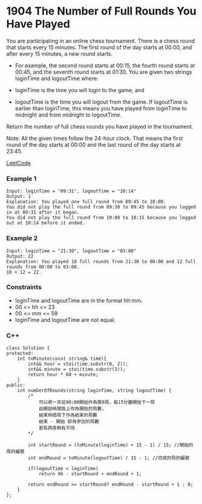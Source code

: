 # 1904 The Number of Full Rounds You Have Played

You are participating in an online chess tournament. There is a chess round that starts every 15 minutes. The first round of the day starts at 00:00, and after every 15 minutes, a new round starts.

* For example, the second round starts at 00:15, the fourth round starts at 00:45, and the seventh round starts at 01:30.
You are given two strings loginTime and logoutTime where:

* loginTime is the time you will login to the game, and
* logoutTime is the time you will logout from the game.
If logoutTime is earlier than loginTime, this means you have played from loginTime to midnight and from midnight to logoutTime.

Return the number of full chess rounds you have played in the tournament.

Note: All the given times follow the 24-hour clock. That means the first round of the day starts at 00:00 and the last round of the day starts at 23:45.

[LeetCode](https://leetcode.cn/problems/find-the-student-that-will-replace-the-chalk/description/)

### Example 1

```
Input: loginTime = "09:31", logoutTime = "10:14"
Output: 1
Explanation: You played one full round from 09:45 to 10:00.
You did not play the full round from 09:30 to 09:45 because you logged in at 09:31 after it began.
You did not play the full round from 10:00 to 10:15 because you logged out at 10:14 before it ended.
```

### Example 2

```
Input: loginTime = "21:30", logoutTime = "03:00"
Output: 22
Explanation: You played 10 full rounds from 21:30 to 00:00 and 12 full rounds from 00:00 to 03:00.
10 + 12 = 22.
```



### Constraints

* loginTime and logoutTime are in the format hh:mm.
* 00 <= hh <= 23
* 00 <= mm <= 59
* loginTime and logoutTime are not equal.


### C++ 

```
class Solution {
protected:
    int toMinute(const string& time){
        int&& hour = stoi(time.substr(0, 2));
        int&& minute = stoi(time.substr(3));
        return hour * 60 + minute;
    }
public:
    int numberOfRounds(string loginTime, string logoutTime) {
        /*
            可以將一天從00:00開始作為第0局，每15分鐘開始下一局
            由開始時間取上作為開始的局數，
            結束時毢局下作為結束的局數
            結束 - 開始 即為參加的局數
            若有跨夜稍有不同
        */

        int startRound = (toMinute(loginTime) + 15 - 1) / 15; //開始的局的編號
        int endRound = toMinute(logoutTime) / 15 - 1; //完成的局的編號

        if(logoutTime < loginTime)
            return 96 - startRound + endRound + 1;
        
        return endRound >= startRound? endRound - startRound + 1 : 0;
    }
};
```